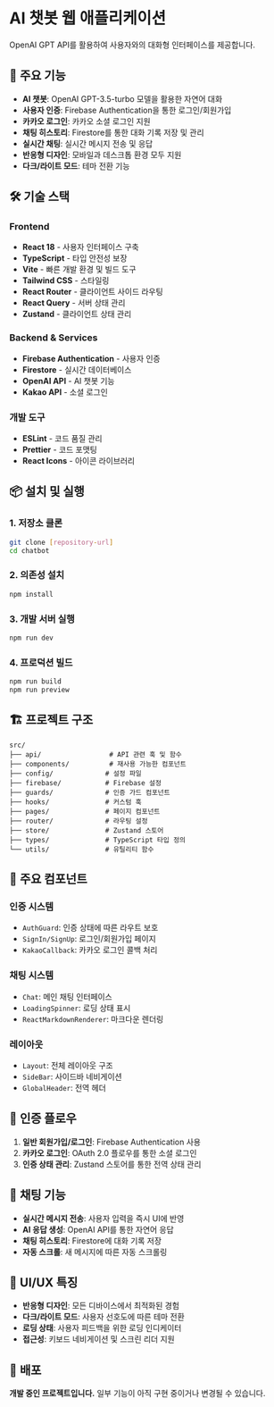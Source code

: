 # AI 챗봇 웹 애플리케이션

OpenAI GPT API를 활용하여 사용자와의 대화형 인터페이스를 제공합니다.

## 🚀 주요 기능

- **AI 챗봇**: OpenAI GPT-3.5-turbo 모델을 활용한 자연어 대화
- **사용자 인증**: Firebase Authentication을 통한 로그인/회원가입
- **카카오 로그인**: 카카오 소셜 로그인 지원
- **채팅 히스토리**: Firestore를 통한 대화 기록 저장 및 관리
- **실시간 채팅**: 실시간 메시지 전송 및 응답
- **반응형 디자인**: 모바일과 데스크톱 환경 모두 지원
- **다크/라이트 모드**: 테마 전환 기능

## 🛠️ 기술 스택

### Frontend

- **React 18** - 사용자 인터페이스 구축
- **TypeScript** - 타입 안전성 보장
- **Vite** - 빠른 개발 환경 및 빌드 도구
- **Tailwind CSS** - 스타일링
- **React Router** - 클라이언트 사이드 라우팅
- **React Query** - 서버 상태 관리
- **Zustand** - 클라이언트 상태 관리

### Backend & Services

- **Firebase Authentication** - 사용자 인증
- **Firestore** - 실시간 데이터베이스
- **OpenAI API** - AI 챗봇 기능
- **Kakao API** - 소셜 로그인

### 개발 도구

- **ESLint** - 코드 품질 관리
- **Prettier** - 코드 포맷팅
- **React Icons** - 아이콘 라이브러리

## 📦 설치 및 실행

### 1. 저장소 클론

```bash
git clone [repository-url]
cd chatbot
```

### 2. 의존성 설치

```bash
npm install
```

### 3. 개발 서버 실행

```bash
npm run dev
```

### 4. 프로덕션 빌드

```bash
npm run build
npm run preview
```

## 🏗️ 프로젝트 구조

```
src/
├── api/                 # API 관련 훅 및 함수
├── components/          # 재사용 가능한 컴포넌트
├── config/             # 설정 파일
├── firebase/           # Firebase 설정
├── guards/             # 인증 가드 컴포넌트
├── hooks/              # 커스텀 훅
├── pages/              # 페이지 컴포넌트
├── router/             # 라우팅 설정
├── store/              # Zustand 스토어
├── types/              # TypeScript 타입 정의
└── utils/              # 유틸리티 함수
```

## 🔧 주요 컴포넌트

### 인증 시스템

- `AuthGuard`: 인증 상태에 따른 라우트 보호
- `SignIn/SignUp`: 로그인/회원가입 페이지
- `KakaoCallback`: 카카오 로그인 콜백 처리

### 채팅 시스템

- `Chat`: 메인 채팅 인터페이스
- `LoadingSpinner`: 로딩 상태 표시
- `ReactMarkdownRenderer`: 마크다운 렌더링

### 레이아웃

- `Layout`: 전체 레이아웃 구조
- `SideBar`: 사이드바 네비게이션
- `GlobalHeader`: 전역 헤더

## 🔐 인증 플로우

1. **일반 회원가입/로그인**: Firebase Authentication 사용
2. **카카오 로그인**: OAuth 2.0 플로우를 통한 소셜 로그인
3. **인증 상태 관리**: Zustand 스토어를 통한 전역 상태 관리

## 💬 채팅 기능

- **실시간 메시지 전송**: 사용자 입력을 즉시 UI에 반영
- **AI 응답 생성**: OpenAI API를 통한 자연어 응답
- **채팅 히스토리**: Firestore에 대화 기록 저장
- **자동 스크롤**: 새 메시지에 따른 자동 스크롤링

## 🎨 UI/UX 특징

- **반응형 디자인**: 모든 디바이스에서 최적화된 경험
- **다크/라이트 모드**: 사용자 선호도에 따른 테마 전환
- **로딩 상태**: 사용자 피드백을 위한 로딩 인디케이터
- **접근성**: 키보드 네비게이션 및 스크린 리더 지원

## 🚀 배포

**개발 중인 프로젝트입니다.** 일부 기능이 아직 구현 중이거나 변경될 수 있습니다.
